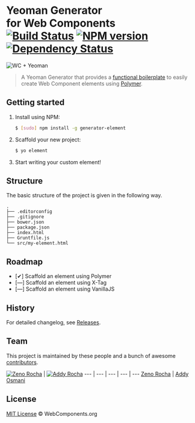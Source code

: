 # Yeoman Generator<br> for Web Components<br> [![Build Status](https://secure.travis-ci.org/webcomponents/generator-element.svg?branch=master)](https://travis-ci.org/webcomponents/generator-element) [![NPM version](https://badge.fury.io/js/generator-element.svg)](http://badge.fury.io/js/generator-element) [![Dependency Status](https://david-dm.org/webcomponents/generator-element.svg?theme=shields.io)](https://david-dm.org/webcomponents/generator-element)

![WC + Yeoman](http://f.cl.ly/items/0Z0Q180C0F0a1h0y3v2S/yo.jpg)

> A Yeoman Generator that provides a [functional boilerplate](https://github.com/webcomponents/element-boilerplate) to easily create Web Component elements using [Polymer](http://www.polymer-project.org/).

## Getting started

1. Install using NPM:

    ```sh
    $ [sudo] npm install -g generator-element
    ```

2. Scaffold your new project:

    ```sh
    $ yo element
    ```

3. Start writing your custom element!

## Structure

The basic structure of the project is given in the following way.

```
.
├── .editorconfig
├── .gitignore
├── bower.json
├── package.json
├── index.html
├── Gruntfile.js
└── src/my-element.html
```

## Roadmap

- [✔] Scaffold an element using Polymer
- [—] Scaffold an element using X-Tag
- [—] Scaffold an element using VanillaJS

## History

For detailed changelog, see [Releases](https://github.com/webcomponents/generator-element/releases).

## Team

This project is maintained by these people and a bunch of awesome [contributors](https://github.com/webcomponents/generator-element/graphs/contributors).

[![Zeno Rocha](https://2.gravatar.com/avatar/e190023b66e2b8aa73a842b106920c93)](https://github.com/zenorocha) | [![Addy Rocha](https://2.gravatar.com/avatar/96270e4c3e5e9806cf7245475c00b275)](https://github.com/addyosmani)
--- | --- | --- | --- | ---
[Zeno Rocha](https://github.com/zenorocha) | [Addy Osmani](https://github.com/addyosmani)

## License

[MIT License](http://webcomponentsorg.mit-license.org/) © WebComponents.org
